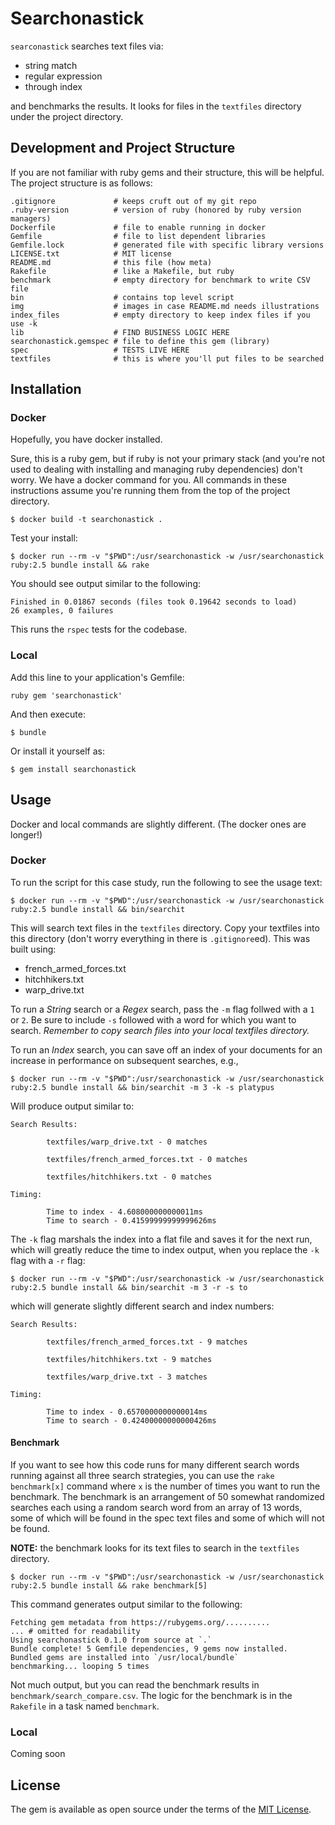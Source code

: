# Searchonastick

`searconastick` searches text files via:

- string match
- regular expression
- through index

and benchmarks the results. It looks for files in the `textfiles` directory
under the project directory. 

## Development and Project Structure

If you are not familiar with ruby gems and their structure, this will be 
helpful. The project structure is as follows:

```
.gitignore             # keeps cruft out of my git repo
.ruby-version          # version of ruby (honored by ruby version managers)
Dockerfile             # file to enable running in docker
Gemfile                # file to list dependent libraries
Gemfile.lock           # generated file with specific library versions
LICENSE.txt            # MIT license
README.md              # this file (how meta)
Rakefile               # like a Makefile, but ruby
benchmark              # empty directory for benchmark to write CSV file
bin                    # contains top level script
img                    # images in case README.md needs illustrations
index_files            # empty directory to keep index files if you use -k
lib                    # FIND BUSINESS LOGIC HERE
searchonastick.gemspec # file to define this gem (library)
spec                   # TESTS LIVE HERE
textfiles              # this is where you'll put files to be searched

```


## Installation

### Docker

Hopefully, you have docker installed.

Sure, this is a ruby gem, but if ruby is not your primary stack (and you're not
used to dealing with installing and managing ruby dependencies) don't worry. 
We have a docker command for you. All commands in these instructions assume
you're running them from the top of the project directory.

    $ docker build -t searchonastick .

Test your install:

    $ docker run --rm -v "$PWD":/usr/searchonastick -w /usr/searchonastick ruby:2.5 bundle install && rake

You should see output similar to the following:

    Finished in 0.01867 seconds (files took 0.19642 seconds to load)
    26 examples, 0 failures

This runs the `rspec` tests for the codebase.

### Local

Add this line to your application's Gemfile:

```
ruby gem 'searchonastick'
```

And then execute:

    $ bundle

Or install it yourself as:

    $ gem install searchonastick

## Usage

Docker and local commands are slightly different. (The docker ones are longer!)

### Docker

To run the script for this case study, run the following to see the usage text:

    $ docker run --rm -v "$PWD":/usr/searchonastick -w /usr/searchonastick ruby:2.5 bundle install && bin/searchit

This will search text files in the `textfiles` directory. Copy your textfiles
into this directory (don't worry everything in there is `.gitignore`ed). This
was built using:

- french_armed_forces.txt
- hitchhikers.txt
- warp_drive.txt

To run a *String* search or a *Regex* search, pass the `-m` flag follwed with a
`1` or `2`. Be sure to include `-s` followed with a word for which you want to 
search. *Remember to copy search files into your local textfiles directory.*

To run an *Index* search, you can save off an index of your documents for an
increase in performance on subsequent searches, e.g.,

    $ docker run --rm -v "$PWD":/usr/searchonastick -w /usr/searchonastick ruby:2.5 bundle install && bin/searchit -m 3 -k -s platypus 

Will produce output similar to:

```
Search Results:

        textfiles/warp_drive.txt - 0 matches

        textfiles/french_armed_forces.txt - 0 matches

        textfiles/hitchhikers.txt - 0 matches

Timing:

        Time to index - 4.608000000000011ms
        Time to search - 0.41599999999999626ms

```

The `-k` flag marshals the index into a flat file and saves it for the next run,
which will greatly reduce the time to index output, when you replace the `-k` flag
with a `-r` flag:

    $ docker run --rm -v "$PWD":/usr/searchonastick -w /usr/searchonastick ruby:2.5 bundle install && bin/searchit -m 3 -r -s to

which will generate slightly different search and index numbers:

```
Search Results:

        textfiles/french_armed_forces.txt - 9 matches

        textfiles/hitchhikers.txt - 9 matches

        textfiles/warp_drive.txt - 3 matches

Timing:

        Time to index - 0.6570000000000014ms
        Time to search - 0.42400000000000426ms

```

#### Benchmark

If you want to see how this code runs for many different search words running
against all three search strategies, you can use the `rake benchmark[x]` command
where `x` is the number of times you want to run the benchmark. The benchmark is
an arrangement of 50 somewhat randomized searches each using a random search
word from an array of 13 words, some of which will be found in the spec text
files and some of which will not be found. 

**NOTE:** the benchmark looks for its text files to search in the `textfiles`
directory.

```
$ docker run --rm -v "$PWD":/usr/searchonastick -w /usr/searchonastick ruby:2.5 bundle install && rake benchmark[5]
```

This command generates output similar to the following:

```
Fetching gem metadata from https://rubygems.org/..........
... # omitted for readability
Using searchonastick 0.1.0 from source at `.`
Bundle complete! 5 Gemfile dependencies, 9 gems now installed.
Bundled gems are installed into `/usr/local/bundle`
benchmarking... looping 5 times

```

Not much output, but you can read the benchmark results in
`benchmark/search_compare.csv`. The logic for the benchmark is in the `Rakefile` 
in a task named `benchmark`. 

### Local 

Coming soon

## License

The gem is available as open source under the terms of the [MIT License](https://opensource.org/licenses/MIT).
